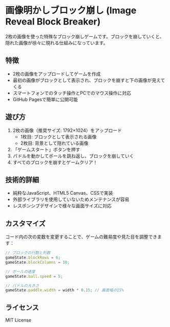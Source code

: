 # 画像明かしブロック崩し (Image Reveal Block Breaker)

2枚の画像を使った特殊なブロック崩しゲームです。ブロックを崩していくと、隠れた画像が徐々に現れる仕組みになっています。

## 特徴

- 2枚の画像をアップロードしてゲームを作成
- 最初の画像がブロックとして表示され、ブロックを崩すと下の画像が見えてくる
- スマートフォンでのタッチ操作とPCでのマウス操作に対応
- GitHub Pagesで簡単に公開可能

## 遊び方

1. 2枚の画像（推奨サイズ: 1792×1024）をアップロード
   - 1枚目: ブロックとして表示される画像
   - 2枚目: 背景として隠れている画像
2. 「ゲームスタート」ボタンを押す
3. パドルを動かしてボールを跳ね返し、ブロックを崩していく
4. すべてのブロックを崩すとゲームクリア！

## 技術的詳細

- 純粋なJavaScript、HTML5 Canvas、CSSで実装
- 外部ライブラリを使用していないためメンテナンスが容易
- レスポンシブデザインで様々な画面サイズに対応

## カスタマイズ

コード内の次の変数を変更することで、ゲームの難易度や見た目を調整できます：

```javascript
// ブロックの行数と列数
gameState.blockRows = 6;
gameState.blockColumns = 10;

// ボールの速度
gameState.ball.speed = 5;

// パドルの大きさ
gameState.paddle.width = width * 0.15; // 画面幅の15%
```

## ライセンス

MIT License
